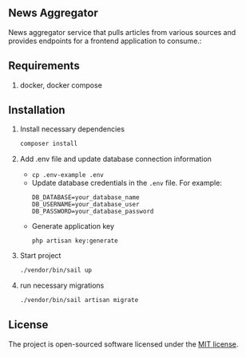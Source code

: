 ## News Aggregator

News aggregator service that pulls articles from various sources and provides endpoints for a frontend application to consume.:

## Requirements
1. docker, docker compose

## Installation
1. Install necessary dependencies

    ```bash
    composer install
    ```

2. Add .env file and update database connection information
    *   `cp .env-example .env`
    *   Update database credentials in the `.env` file. For example:
        ```
        DB_DATABASE=your_database_name
        DB_USERNAME=your_database_user
        DB_PASSWORD=your_database_password
        ```
    *   Generate application key
        ```
        php artisan key:generate
        ```

3. Start project 
    ```bash
    ./vendor/bin/sail up
    ```

4. run necessary migrations 

    ```bash
    ./vendor/bin/sail artisan migrate
    ```

## License

The project is open-sourced software licensed under the [MIT license](https://opensource.org/licenses/MIT).
